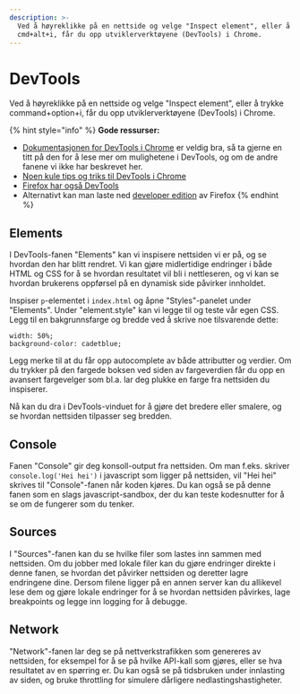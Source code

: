 ```yaml
---
description: >-
  Ved å høyreklikke på en nettside og velge "Inspect element", eller å trykke
  cmd+alt+i, får du opp utviklerverktøyene (DevTools) i Chrome.
---
```


# DevTools

Ved å høyreklikke på en nettside og velge "Inspect element", eller å trykke command+option+i, får du opp utviklerverktøyene \(DevTools\) i Chrome.

{% hint style="info" %}
**Gode ressurser:**

* [Dokumentasjonen for DevTools i Chrome](https://developers.google.com/web/tools/chrome-devtools/) er veldig bra, så ta gjerne en titt på den for å lese mer om mulighetene i DevTools, og om de andre fanene vi ikke har beskrevet her.
* [Noen kule tips og triks til DevTools i Chrome](https://medium.freecodecamp.org/cool-chrome-devtools-tips-and-tricks-you-wish-you-knew-already-f54f65df88d2?source=linkShare-d0807c085137-1534676644)
* [Firefox har også DevTools](https://developer.mozilla.org/son/docs/Tools)
* Alternativt kan man laste ned [developer edition](https://www.mozilla.org/en-US/firefox/developer/) av Firefox
{% endhint %}

## Elements

I DevTools-fanen "Elements" kan vi inspisere nettsiden vi er på, og se hvordan den har blitt rendret. Vi kan gjøre midlertidige endringer i både HTML og CSS for å se hvordan resultatet vil bli i nettleseren, og vi kan se hvordan brukerens oppførsel på en dynamisk side påvirker innholdet.

Inspiser `p`-elementet i `index.html` og åpne "Styles"-panelet under "Elements". Under "element.style" kan vi legge til og teste vår egen CSS. Legg til en bakgrunnsfarge og bredde ved å skrive noe tilsvarende dette:

```text
width: 50%;
background-color: cadetblue;
```

Legg merke til at du får opp autocomplete av både attributter og verdier. Om du trykker på den fargede boksen ved siden av fargeverdien får du opp en avansert fargevelger som bl.a. lar deg plukke en farge fra nettsiden du inspiserer.

Nå kan du dra i DevTools-vinduet for å gjøre det bredere eller smalere, og se hvordan nettsiden tilpasser seg bredden.

## Console

Fanen "Console" gir deg konsoll-output fra nettsiden. Om man f.eks. skriver `console.log('Hei hei')` i javascript som ligger på nettsiden, vil "Hei hei" skrives til "Console"-fanen når koden kjøres. Du kan også se på denne fanen som en slags javascript-sandbox, der du kan teste kodesnutter for å se om de fungerer som du tenker.

## Sources

I "Sources"-fanen kan du se hvilke filer som lastes inn sammen med nettsiden. Om du jobber med lokale filer kan du gjøre endringer direkte i denne fanen, se hvordan det påvirker nettsiden og deretter lagre endringene dine. Dersom filene ligger på en annen server kan du allikevel lese dem og gjøre lokale endringer for å se hvordan nettsiden påvirkes, lage breakpoints og legge inn logging for å debugge.

## Network

"Network"-fanen lar deg se på nettverkstrafikken som genereres av nettsiden, for eksempel for å se på hvilke API-kall som gjøres, eller se hva resultatet av en spørring er. Du kan også se på tidsbruken under innlasting av siden, og bruke throttling for simulere dårligere nedlastingshastigheter.

